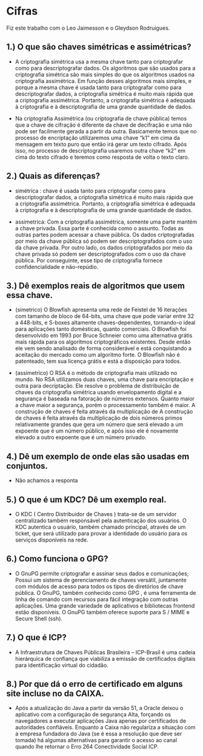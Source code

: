 # Cifras

Fiz este trabalho com o Leo Jaimesson e o Gleydson Rodruigues.

## 1.) O que são chaves simétricas e assimétricas?
- A criptografia simétrica usa a mesma chave tanto para criptografar como para descriptografar dados. Os algoritmos que são usados para a criptografia simétrica são mais simples do que os algoritmos usados na criptografia assimétrica. Em função desses algoritmos mais simples, e porque a mesma chave é usada tanto para criptografar como para descriptografar dados, a criptografia simétrica é muito mais rápida que a criptografia assimétrica. Portanto, a criptografia simétrica é adequada à criptografia e à descriptografia de uma grande quantidade de dados.

- Na criptografia Assimétrica (ou criptografia de chave pública) temos que a chave de cifração é diferente da chave de decifração e uma não pode ser facilmente gerada a partir da outra. Basicamente temos que no processo de encriptação utilizaremos uma chave “k1” em cima da mensagem em texto puro que então irá gerar um texto cifrado. Após isso, no processo de descriptografia usaremos outra chave “k2” em cima do texto cifrado e teremos como resposta de volta o texto claro. 

## 2.) Quais as diferenças?

-  simétrica : chave é usada tanto para criptografar como para descriptografar dados, a criptografia simétrica é muito mais rápida que a criptografia assimétrica. Portanto, a criptografia simétrica é adequada à criptografia e à descriptografia de uma grande quantidade de dados.

- assimetrica: Com a criptografia assimétrica, somente uma parte mantém a chave privada. Essa parte é conhecida como o assunto. Todas as outras partes podem acessar a chave pública. Os dados criptografadas por meio da chave pública só podem ser descriptografados com o uso da chave privada. Por outro lado, os dados criptografados por meio da chave privada só podem ser descriptografados com o uso da chave pública. Por conseguinte, esse tipo de criptografia fornece confidencialidade e não-repúdio.

## 3.) Dê exemplos reais de algoritmos que usem essa chave.

- (simetrico) O Blowfish apresenta uma rede de Feistel de 16 iterações com tamanho de bloco de 64-bits, uma chave que pode variar entre 32 a 448-bits, e S-boxes altamente chaves-dependentes, tornando-o ideal para aplicações tanto domésticas, quanto comerciais. O Blowfish foi desenvolvido em 1993 por Bruce Schneier como uma alternativa grátis mais rápida para os algorítmos criptográficos existentes. Desde então ele vem sendo analisado de forma considerável e está conquistando a aceitação do mercado como um algoritmo forte. O Blowfish não é patenteado, tem sua licença grátis e está a disposição para todos.

- (assimetrico) O RSA é o método de criptografia mais utilizado no mundo. No RSA utilizamos duas chaves, uma chave para encriptação e outra para decriptação. Ele resolve o problema de distribuição de chaves da criptografia simétrica usando envelopamento digital e a segurança é baseada na fatoração de números extensos. Quanto maior a chave maior a segurança, porém o processamento também é maior. A construção de chaves é feita através da multiplicação de A construção de chaves é feita através da multiplicação de dois números primos relativamente grandes que gera um número que será elevado a um expoente que é um número público, e após isso ele é novamente elevado a outro expoente que é um número privado.

## 4.) Dê um exemplo de onde elas são usadas em conjuntos.

- Não achamos a responta

## 5.) O que é um KDC? Dê um exemplo real.

- O KDC ( Centro Distribuidor de Chaves ) trata-se de um servidor centralizado também responsável pela autenticação dos usuários. O KDC autentica o usuário, também chamado principal, através de um ticket, que será utilizado para provar a identidade do usuário para os serviços disponíveis na rede.

## 6.) Como funciona o GPG?

- O GnuPG permite criptografar e assinar seus dados e comunicações; Possui um sistema de gerenciamento de chaves versátil, juntamente com módulos de acesso para todos os tipos de diretórios de chave pública. O GnuPG, também conhecido como GPG , é uma ferramenta de linha de comando com recursos para fácil integração com outras aplicações. Uma grande variedade de aplicativos e bibliotecas frontend estão disponíveis. O GnuPG também oferece suporte para S / MIME e Secure Shell (ssh).

## 7.) O que é ICP?
- A Infraestrutura de Chaves Públicas Brasileira – ICP-Brasil é uma cadeia hierárquica de confiança que viabiliza a emissão de certificados digitais para identificação virtual do cidadão.

## 8.) Por que dá o erro de certificado em alguns site incluse no da CAIXA.

- Após a atualização do Java a partir da versão 51, a Oracle deixou o aplicativo com a configuração de segurança Alta, forçando os navegadores a executar aplicações Java apenas por certificados de autoridades confiáveis. Enquanto a Caixa não regulariza a situação com a empresa fundadora do Java (se é essa a resolução que deve ser tomada) há algumas alternativas para garantir o acesso ao canal quando lhe retornar o Erro 264 Conectividade Social ICP.
